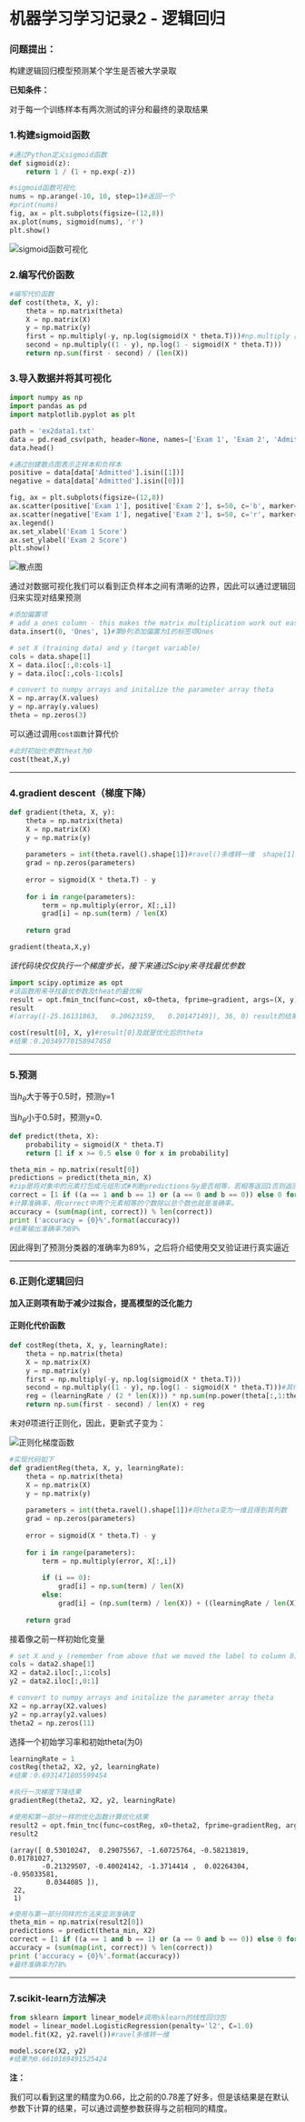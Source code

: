 # 机器学习学习记录2 - 逻辑回归

### 问题提出：

构建逻辑回归模型预测某个学生是否被大学录取

**已知条件：**

对于每一个训练样本有两次测试的评分和最终的录取结果

### 1.构建sigmoid函数

```python
#通过Python定义sigmoid函数
def sigmoid(z):
    return 1 / (1 + np.exp(-z))
```

```python
#sigmoid函数可视化
nums = np.arange(-10, 10, step=1)#返回一个
#print(nums)
fig, ax = plt.subplots(figsize=(12,8))
ax.plot(nums, sigmoid(nums), 'r')
plt.show()
```

![sigmoid函数可视化](https://cdn.jsdelivr.net/gh/JLUVicent/image-saving@master/20210731/sigmoid函数可视化.2pz6yx5yix40.png)

### 2.编写代价函数

```python
#编写代价函数
def cost(theta, X, y):
    theta = np.matrix(theta)
    X = np.matrix(X)
    y = np.matrix(y)
    first = np.multiply(-y, np.log(sigmoid(X * theta.T)))#np.multiply 两个参数相乘
    second = np.multiply((1 - y), np.log(1 - sigmoid(X * theta.T)))
    return np.sum(first - second) / (len(X))
```

### 3.导入数据并将其可视化

```python
import numpy as np
import pandas as pd
import matplotlib.pyplot as plt

path = 'ex2data1.txt'
data = pd.read_csv(path, header=None, names=['Exam 1', 'Exam 2', 'Admitted'])
data.head()

#通过创建散点图表示正样本和负样本
positive = data[data['Admitted'].isin([1])]
negative = data[data['Admitted'].isin([0])]

fig, ax = plt.subplots(figsize=(12,8))
ax.scatter(positive['Exam 1'], positive['Exam 2'], s=50, c='b', marker='o', label='Admitted')
ax.scatter(negative['Exam 1'], negative['Exam 2'], s=50, c='r', marker='x', label='Not Admitted')
ax.legend()
ax.set_xlabel('Exam 1 Score')
ax.set_ylabel('Exam 2 Score')
plt.show()
```

![散点图](https://cdn.jsdelivr.net/gh/JLUVicent/image-saving@master/20210731/散点图.1ml0lglrejy8.png)

通过对数据可视化我们可以看到正负样本之间有清晰的边界，因此可以通过逻辑回归来实现对结果预测

```python
#添加偏置项
# add a ones column - this makes the matrix multiplication work out easier
data.insert(0, 'Ones', 1)#第0列添加偏置为1的标签项Ones

# set X (training data) and y (target variable)
cols = data.shape[1]
X = data.iloc[:,0:cols-1]
y = data.iloc[:,cols-1:cols]

# convert to numpy arrays and initalize the parameter array theta
X = np.array(X.values)
y = np.array(y.values)
theta = np.zeros(3)
```

可以通过调用`cost函数`计算代价

```python
#此时初始化参数theat为0
cost(theat,X,y)
```

***

### 4.gradient descent（梯度下降）

```python
def gradient(theta, X, y):
    theta = np.matrix(theta)
    X = np.matrix(X)
    y = np.matrix(y)
    
    parameters = int(theta.ravel().shape[1])#ravel()多维转一维  shape[1]是取矩阵1*3中的3
    grad = np.zeros(parameters)
    
    error = sigmoid(X * theta.T) - y
    
    for i in range(parameters):
        term = np.multiply(error, X[:,i])
        grad[i] = np.sum(term) / len(X)
    
    return grad

gradient(theata,X,y)
```

*该代码块仅仅执行一个梯度步长，接下来通过Scipy来寻找最优参数*

```python
import scipy.optimize as opt
#该函数用来寻找最优参数及theat的最优解
result = opt.fmin_tnc(func=cost, x0=theta, fprime=gradient, args=(X, y))
result
#(array([-25.16131863,   0.20623159,   0.20147149]), 36, 0) result的结果
```

```python
cost(result[0], X, y)#result[0]及就是优化后的theta
#结果：0.20349770158947458
```

***

### 5.预测

当$h_\theta$​大于等于0.5时，预测y=1

当$h_\theta$小于0.5时，预测y=0.

```python
def predict(theta, X):
    probability = sigmoid(X * theta.T)
    return [1 if x >= 0.5 else 0 for x in probability]

theta_min = np.matrix(result[0])
predictions = predict(theta_min, X)
#zip是将对象中的元素打包成元组形式#判断predictions与y是否相等，若相等返回1否则返回0
correct = [1 if ((a == 1 and b == 1) or (a == 0 and b == 0)) else 0 for (a, b) in zip(predictions, y)]
#计算准确率，用correct中两个元素相等的个数除以总个数也就是准确率。
accuracy = (sum(map(int, correct)) % len(correct))
print ('accuracy = {0}%'.format(accuracy))
#结果输出准确率为89%
```

因此得到了预测分类器的准确率为89%，之后将介绍使用交叉验证进行真实逼近

***

### 6.正则化逻辑回归

**加入正则项有助于减少过拟合，提高模型的泛化能力**

#### 正则化代价函数

```python
def costReg(theta, X, y, learningRate):
    theta = np.matrix(theta)
    X = np.matrix(X)
    y = np.matrix(y)
    first = np.multiply(-y, np.log(sigmoid(X * theta.T)))
    second = np.multiply((1 - y), np.log(1 - sigmoid(X * theta.T)))#其他和上述保持一致
    reg = (learningRate / (2 * len(X))) * np.sum(np.power(theta[:,1:theta.shape[1]], 2))#正则化项，不能正则化第一项theta0(theta的第一列)
    return np.sum(first - second) / len(X) + reg
```

未对$\theta$​项进行正则化，因此，更新式子变为：

![正则化梯度函数](https://cdn.jsdelivr.net/gh/JLUVicent/image-saving@master/20210731/正则化梯度函数.3knkdduiw720.jpg)

```python
#实现代码如下
def gradientReg(theta, X, y, learningRate):
    theta = np.matrix(theta)
    X = np.matrix(X)
    y = np.matrix(y)
    
    parameters = int(theta.ravel().shape[1])#将theta变为一维且得到其列数
    grad = np.zeros(parameters)
    
    error = sigmoid(X * theta.T) - y
    
    for i in range(parameters):
        term = np.multiply(error, X[:,i])
        
        if (i == 0):
            grad[i] = np.sum(term) / len(X)
        else:
            grad[i] = (np.sum(term) / len(X)) + ((learningRate / len(X)) * theta[:,i])
    
    return grad
```

接着像之前一样初始化变量

```python
# set X and y (remember from above that we moved the label to column 0)
cols = data2.shape[1]
X2 = data2.iloc[:,1:cols]
y2 = data2.iloc[:,0:1]

# convert to numpy arrays and initalize the parameter array theta
X2 = np.array(X2.values)
y2 = np.array(y2.values)
theta2 = np.zeros(11)
```

选择一个初始学习率和初始theta(为0)

```python
learningRate = 1
costReg(theta2, X2, y2, learningRate)
#结果：0.6931471805599454

#执行一次梯度下降结果
gradientReg(theta2, X2, y2, learningRate)

#使用和第一部分一样的优化函数计算优化结果
result2 = opt.fmin_tnc(func=costReg, x0=theta2, fprime=gradientReg, args=(X2, y2, learningRate))
result2
```

```
(array([ 0.53010247,  0.29075567, -1.60725764, -0.58213819,  0.01781027,
        -0.21329507, -0.40024142, -1.3714414 ,  0.02264304, -0.95033581,
         0.0344085 ]),
 22,
 1)
```

```python
#使用与第一部分同样的方法来监测准确度
theta_min = np.matrix(result2[0])
predictions = predict(theta_min, X2)
correct = [1 if ((a == 1 and b == 1) or (a == 0 and b == 0)) else 0 for (a, b) in zip(predictions, y2)]
accuracy = (sum(map(int, correct)) % len(correct))
print ('accuracy = {0}%'.format(accuracy))
#最终准确率为78%
```

***

### 7.scikit-learn方法解决

```python
from sklearn import linear_model#调用sklearn的线性回归包
model = linear_model.LogisticRegression(penalty='l2', C=1.0)
model.fit(X2, y2.ravel())#ravel多维转一维
```

```python
model.score(X2, y2)
#结果为0.6610169491525424
```

**注：**

我们可以看到这里的精度为0.66，比之前的0.78差了好多，但是该结果是在默认参数下计算的结果，可以通过调整参数获得与之前相同的精度。